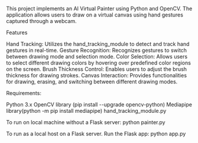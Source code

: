 This project implements an AI Virtual Painter using Python and OpenCV. The application allows users to draw on a virtual canvas using hand gestures captured through a webcam.

Features

Hand Tracking: Utilizes the hand_tracking_module to detect and track hand gestures in real-time.
Gesture Recognition: Recognizes gestures to switch between drawing mode and selection mode.
Color Selection: Allows users to select different drawing colors by hovering over predefined color regions on the screen.
Brush Thickness Control: Enables users to adjust the brush thickness for drawing strokes.
Canvas Interaction: Provides functionalities for drawing, erasing, and switching between different drawing modes.

Requirements:

Python 3.x
OpenCV library (pip install --upgrade opencv-python)
Mediapipe library(python -m pip install mediapipe)
hand_tracking_module.py

To run on local machine without a Flask server: python painter.py

To run as a local host on a Flask server.
Run the Flask app: python app.py
